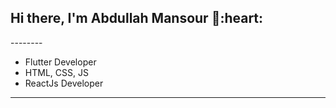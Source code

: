 <h2> Hi there, I'm Abdullah Mansour 👋:heart: </h2>
--------

<!-- <img align='right' src="https://media2.giphy.com/media/qgQUggAC3Pfv687qPC/giphy.gif" style="width:250px;border-radius:50%;">
 -->
- Flutter Developer
- HTML, CSS, JS
- ReactJs Developer
<hr>
